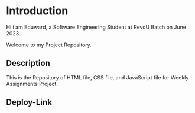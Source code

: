 
# Introduction

Hi i am Eduward, a Software Engineering Student at RevoU Batch on June 2023.

Welcome to my Project Repository.


## Description

This is the Repository of HTML file, CSS file, and JavaScript file for Weekly Assignments Project.


## Deploy-Link

